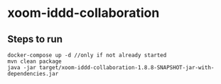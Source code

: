 # xoom-iddd-collaboration 

## Steps to run

```
docker-compose up -d //only if not already started
mvn clean package        
java -jar target/xoom-iddd-collaboration-1.8.8-SNAPSHOT-jar-with-dependencies.jar
```

